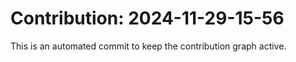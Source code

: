 # Contribution: 2024-11-29-15-56
This is an automated commit to keep the contribution graph active.
